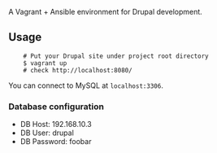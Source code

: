 
A Vagrant + Ansible environment for Drupal development.

Usage
-----

        # Put your Drupal site under project root directory
        $ vagrant up
        # check http://localhost:8080/

You can connect to MySQL at `localhost:3306`.

### Database configuration

* DB Host: 192.168.10.3
* DB User: drupal
* DB Password: foobar
